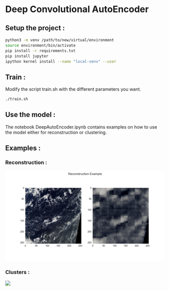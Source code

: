 # Deep Convolutional AutoEncoder
## Setup the project :
```bash
python3 -m venv /path/to/new/virtual/environment
source environment/bin/activate
pip install -r requirements.txt
pip install jupyter
ipython kernel install --name "local-venv" --user
```

## Train :
Modify the script train.sh with the different parameters you want.
```bash
./train.sh
```

## Use the model :
The notebook DeepAutoEncoder.ipynb contains examples on how to use the model either for reconstruction or clustering.


## Examples :

### Reconstruction :
![](test_reconstructions/../test%20reconstructions/test_4png.png)

### Clusters :
![](clustering_example.png)
